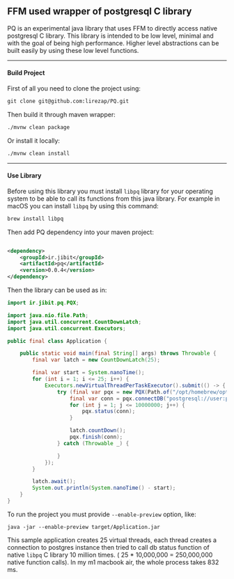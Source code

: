 ## FFM used wrapper of postgresql C library

PQ is an experimental java library that uses FFM to directly access native postgresql C library. This library is
intended to be low level, minimal and with the goal of being high performance. Higher level abstractions can be built
easily by using these low level functions.

---

#### Build Project

First of all you need to clone the project using:

```markdown
git clone git@github.com:lirezap/PQ.git
```

Then build it through maven wrapper:

```markdown
./mvnw clean package
```

Or install it locally:

```markdown
./mvnw clean install
```

---

#### Use Library

Before using this library you must install `libpq` library for your operating system to be able to call its
functions from this java library. For example in macOS you can install `libpq` by using this command:

```markdown
brew install libpq
```

Then add PQ dependency into your maven project:

```xml

<dependency>
    <groupId>ir.jibit</groupId>
    <artifactId>pq</artifactId>
    <version>0.0.4</version>
</dependency>
```

Then the library can be used as in:

```java
import ir.jibit.pq.PQX;

import java.nio.file.Path;
import java.util.concurrent.CountDownLatch;
import java.util.concurrent.Executors;

public final class Application {

    public static void main(final String[] args) throws Throwable {
        final var latch = new CountDownLatch(25);

        final var start = System.nanoTime();
        for (int i = 1; i <= 25; i++) {
            Executors.newVirtualThreadPerTaskExecutor().submit(() -> {
                try (final var pqx = new PQX(Path.of("/opt/homebrew/opt/libpq/lib/libpq.dylib"))) {
                    final var conn = pqx.connectDB("postgresql://user:pass@localhost:5432/db").orElseThrow();
                    for (int j = 1; j <= 10000000; j++) {
                        pqx.status(conn);
                    }

                    latch.countDown();
                    pqx.finish(conn);
                } catch (Throwable _) {

                }
            });
        }

        latch.await();
        System.out.println(System.nanoTime() - start);
    }
}
```

To run the project you must provide `--enable-preview` option, like:

```text
java -jar --enable-preview target/Application.jar
```

This sample application creates 25 virtual threads, each thread creates a connection to postgres instance then tried to
call db status function of native `libpq` C library 10 million times. ( 25 * 10,000,000 = 250,000,000 native function
calls). In my m1 macbook air, the whole process takes 832 ms.
